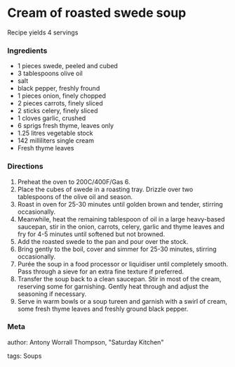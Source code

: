 # Cream of roasted swede soup

Recipe yields 4 servings 

### Ingredients
 * 1 pieces swede, peeled and cubed
 * 3 tablespoons olive oil
 * salt
 * black pepper, freshly fround
 * 1 pieces onion, finely chopped
 * 2 pieces carrots, finely sliced
 * 2 sticks celery, finely sliced
 * 1 cloves garlic, crushed
 * 6 sprigs fresh thyme, leaves only
 * 1.25 litres vegetable stock
 * 142 milliliters single cream
 * Fresh thyme leaves

### Directions

1. Preheat the oven to 200C/400F/Gas 6.
2. Place the cubes of swede in a roasting tray. Drizzle over two tablespoons of the olive oil and season. 
3. Roast in oven for 25-30 minutes until golden brown and tender, stirring occasionally.
4. Meanwhile, heat the remaining tablespoon of oil in a large heavy-based saucepan, stir in the onion, carrots, celery, garlic and thyme leaves and fry for 4-5 minutes until softened but not browned.
5. Add the roasted swede to the pan and pour over the stock. 
6. Bring gently to the boil, cover and simmer for 25-30 minutes, stirring occasionally.
7. Purée the soup in a food processor or liquidiser until completely smooth. Pass through a sieve for an extra fine texture if preferred.
8. Transfer the soup back to a clean saucepan. Stir in most of the cream, reserving some for garnishing. Gently heat through and adjust the seasoning if necessary. 
9. Serve in warm bowls or a soup tureen and garnish with a swirl of cream, some fresh thyme leaves and freshly ground black pepper.

### Meta
author: Antony Worrall Thompson, "Saturday Kitchen"

tags: Soups

